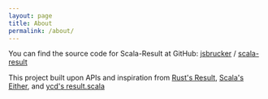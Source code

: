 ```yaml
---
layout: page
title: About
permalink: /about/
---
```


You can find the source code for Scala-Result at GitHub:
[jsbrucker](https://github.com/jsbrucker) /
[scala-result](https://github.com/jsbrucker/scala-result)

This project built upon APIs and inspiration from
[Rust's Result](https://doc.rust-lang.org/std/result/),
[Scala's Either](https://www.scala-lang.org/api/current/scala/util/Either.html),
and [ycd's result.scala](https://github.com/ycd/result.scala)

